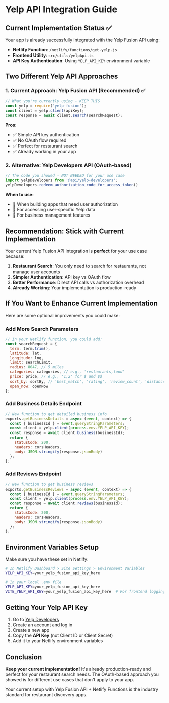 # Yelp API Integration Guide

## Current Implementation Status ✅

Your app is already successfully integrated with the Yelp Fusion API using:
- **Netlify Function**: `/netlify/functions/get-yelp.js`
- **Frontend Utility**: `src/utils/yelpApi.ts`
- **API Key Authentication**: Using `YELP_API_KEY` environment variable

## Two Different Yelp API Approaches

### 1. Current Approach: Yelp Fusion API (Recommended) ✅
```javascript
// What you're currently using - KEEP THIS
const yelp = require('yelp-fusion');
const client = yelp.client(apiKey);
const response = await client.search(searchRequest);
```

**Pros:**
- ✅ Simple API key authentication
- ✅ No OAuth flow required
- ✅ Perfect for restaurant search
- ✅ Already working in your app

### 2. Alternative: Yelp Developers API (OAuth-based)
```javascript
// The code you showed - NOT NEEDED for your use case
import yelpDevelopers from '@api/yelp-developers';
yelpDevelopers.redeem_authorization_code_for_access_token()
```

**When to use:**
- 🔄 When building apps that need user authorization
- 🔄 For accessing user-specific Yelp data
- 🔄 For business management features

## Recommendation: Stick with Current Implementation

Your current Yelp Fusion API integration is **perfect** for your use case because:

1. **Restaurant Search**: You only need to search for restaurants, not manage user accounts
2. **Simpler Authentication**: API key vs OAuth flow
3. **Better Performance**: Direct API calls vs authorization overhead
4. **Already Working**: Your implementation is production-ready

## If You Want to Enhance Current Implementation

Here are some optional improvements you could make:

### Add More Search Parameters
```javascript
// In your Netlify function, you could add:
const searchRequest = {
  term: term.trim(),
  latitude: lat,
  longitude: lng,
  limit: searchLimit,
  radius: 8047, // 5 miles
  categories: categories, // e.g., 'restaurants,food'
  price: price, // e.g., '1,2' for $ and $$
  sort_by: sortBy, // 'best_match', 'rating', 'review_count', 'distance'
  open_now: openNow
};
```

### Add Business Details Endpoint
```javascript
// New function to get detailed business info
exports.getBusinessDetails = async (event, context) => {
  const { businessId } = event.queryStringParameters;
  const client = yelp.client(process.env.YELP_API_KEY);
  const response = await client.business(businessId);
  return {
    statusCode: 200,
    headers: corsHeaders,
    body: JSON.stringify(response.jsonBody)
  };
};
```

### Add Reviews Endpoint
```javascript
// New function to get business reviews
exports.getBusinessReviews = async (event, context) => {
  const { businessId } = event.queryStringParameters;
  const client = yelp.client(process.env.YELP_API_KEY);
  const response = await client.reviews(businessId);
  return {
    statusCode: 200,
    headers: corsHeaders,
    body: JSON.stringify(response.jsonBody)
  };
};
```

## Environment Variables Setup

Make sure you have these set in Netlify:

```bash
# In Netlify Dashboard > Site Settings > Environment Variables
YELP_API_KEY=your_yelp_fusion_api_key_here

# In your local .env file
YELP_API_KEY=your_yelp_fusion_api_key_here
VITE_YELP_API_KEY=your_yelp_fusion_api_key_here  # For frontend logging only
```

## Getting Your Yelp API Key

1. Go to [Yelp Developers](https://www.yelp.com/developers)
2. Create an account and log in
3. Create a new app
4. Copy the **API Key** (not Client ID or Client Secret)
5. Add it to your Netlify environment variables

## Conclusion

**Keep your current implementation!** It's already production-ready and perfect for your restaurant search needs. The OAuth-based approach you showed is for different use cases that don't apply to your app.

Your current setup with Yelp Fusion API + Netlify Functions is the industry standard for restaurant discovery apps.